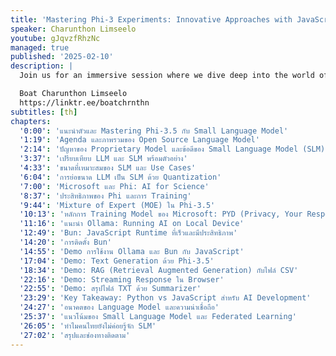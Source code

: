 ```yaml
---
title: 'Mastering Phi-3 Experiments: Innovative Approaches with JavaScript & Ollama'
speaker: Charunthon Limseelo
youtube: gJqvzfRhzNc
managed: true
published: '2025-02-10'
description: |
  Join us for an immersive session where we dive deep into the world of Phi-3 experiments, leveraging the power of JavaScript and the versatile Ollama platform. Whether you're a seasoned developer or a curious newcomer, this workshop is designed to equip you with the knowledge and skills needed to create cutting-edge applications and AI-driven solutions. In this session, participants will learn about the latest advancements in JavaScript with "Bun" and how they can be applied to Phi-3 experiments, as well as explore the potential of the Ollama platform to enhance Phi-3 projects with state-of-the-art AI models as running locally on device. In this session, I will guide you through hands-on projects, enabling you to build practical skills and reinforce your learning. From networking with fellow enthusiasts to staying updated on the latest trends, this workshop offers a comprehensive experience tailored for anyone looking to advance their knowledge in the exciting intersection of web development and AI.

  Boat Charunthon Limseelo
  https://linktr.ee/boatchrnthn
subtitles: [th]
chapters:
  '0:00': 'แนะนำตัวและ Mastering Phi-3.5 กับ Small Language Model'
  '1:19': 'Agenda และภาพรวมของ Open Source Language Model'
  '2:14': 'ปัญหาของ Proprietary Model และข้อดีของ Small Language Model (SLM)'
  '3:37': 'เปรียบเทียบ LLM และ SLM พร้อมตัวอย่าง'
  '4:33': 'ขนาดที่เหมาะสมของ SLM และ Use Cases'
  '6:04': 'การย่อขนาด LLM เป็น SLM ด้วย Quantization'
  '7:00': 'Microsoft และ Phi: AI for Science'
  '8:37': 'ประสิทธิภาพของ Phi และการ Training'
  '9:44': 'Mixture of Expert (MOE) ใน Phi-3.5'
  '10:13': 'หลักการ Training Model ของ Microsoft: PYD (Privacy, Your Responsibility, Diversity)'
  '11:16': 'แนะนำ Ollama: Running AI on Local Device'
  '12:49': 'Bun: JavaScript Runtime ที่เร็วและมีประสิทธิภาพ'
  '14:20': 'การติดตั้ง Bun'
  '14:55': 'Demo การใช้งาน Ollama และ Bun กับ JavaScript'
  '17:04': 'Demo: Text Generation ด้วย Phi-3.5'
  '18:34': 'Demo: RAG (Retrieval Augmented Generation) กับไฟล์ CSV'
  '22:16': 'Demo: Streaming Response ใน Browser'
  '22:55': 'Demo: สรุปไฟล์ TXT ด้วย Summarizer'
  '23:29': 'Key Takeaway: Python vs JavaScript สำหรับ AI Development'
  '24:27': 'อนาคตของ Language Model และความน่าเชื่อถือ'
  '25:37': 'แนวโน้มของ Small Language Model และ Federated Learning'
  '26:05': 'ทำไมคนไทยยังไม่ค่อยรู้จัก SLM'
  '27:02': 'สรุปและช่องทางติดตาม'
---
```

